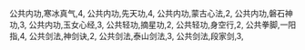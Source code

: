 公共内功,寒冰真气,4,
公共内功,先天功,4,
公共内功,蒙古心法,2,
公共内功,磐石神功,3,
公共内功,玉女心经,3,
公共轻功,摘星功,2,
公共轻功,身空行,2,
公共拳脚,一阳指,4,
公共剑法,神剑诀,2,
公共剑法,泰山剑法,3,
公共剑法,段家剑,3,

